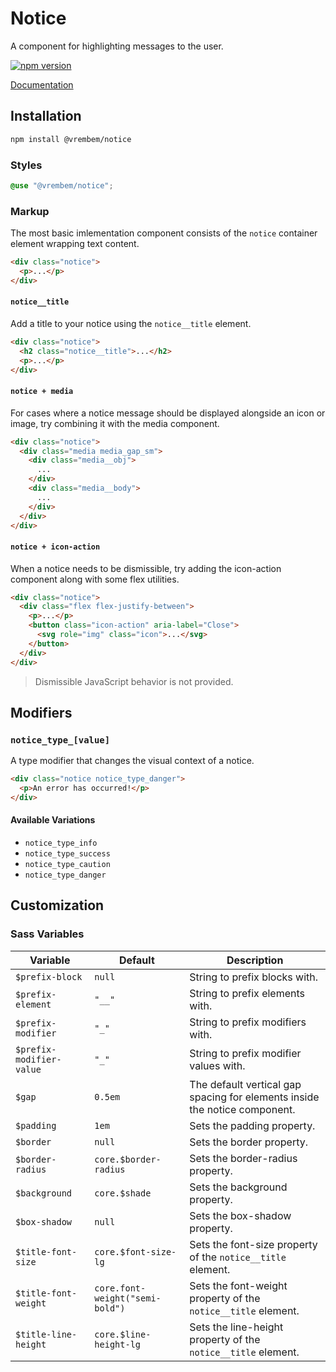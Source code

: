 # Notice

A component for highlighting messages to the user.

[![npm version](https://img.shields.io/npm/v/%40vrembem%2Fnotice.svg)](https://www.npmjs.com/package/%40vrembem%2Fnotice)

[Documentation](https://vrembem.com/packages/notice)

## Installation

```sh
npm install @vrembem/notice
```

### Styles

```scss
@use "@vrembem/notice";
```

### Markup

The most basic imlementation component consists of the `notice` container element wrapping text content.

```html
<div class="notice">
  <p>...</p>
</div>
```

#### `notice__title`

Add a title to your notice using the `notice__title` element.

```html
<div class="notice">
  <h2 class="notice__title">...</h2>
  <p>...</p>
</div>
```

#### `notice + media`

For cases where a notice message should be displayed alongside an icon or image, try combining it with the media component.

```html
<div class="notice">
  <div class="media media_gap_sm">
    <div class="media__obj">
      ...
    </div>
    <div class="media__body">
      ...
    </div>
  </div>
</div>
```

#### `notice + icon-action`

When a notice needs to be dismissible, try adding the icon-action component along with some flex utilities.

```html
<div class="notice">
  <div class="flex flex-justify-between">
    <p>...</p>
    <button class="icon-action" aria-label="Close">
      <svg role="img" class="icon">...</svg>
    </button>
  </div>
</div>
```

> Dismissible JavaScript behavior is not provided.

## Modifiers

### `notice_type_[value]`

A type modifier that changes the visual context of a notice.

```html
<div class="notice notice_type_danger">
  <p>An error has occurred!</p>
</div>
```

#### Available Variations

- `notice_type_info`
- `notice_type_success`
- `notice_type_caution`
- `notice_type_danger`

## Customization

### Sass Variables

| Variable                 | Default                         | Description                                                                |
| ------------------------ | ------------------------------- | -------------------------------------------------------------------------- |
| `$prefix-block`          | `null`                          | String to prefix blocks with.                                              |
| `$prefix-element`        | `"__"`                          | String to prefix elements with.                                            |
| `$prefix-modifier`       | `"_"`                           | String to prefix modifiers with.                                           |
| `$prefix-modifier-value` | `"_"`                           | String to prefix modifier values with.                                     |
| `$gap`                   | `0.5em`                         | The default vertical gap spacing for elements inside the notice component. |
| `$padding`               | `1em`                           | Sets the padding property.                                                 |
| `$border`                | `null`                          | Sets the border property.                                                  |
| `$border-radius`         | `core.$border-radius`           | Sets the border-radius property.                                           |
| `$background`            | `core.$shade`                   | Sets the background property.                                              |
| `$box-shadow`            | `null`                          | Sets the box-shadow property.                                              |
| `$title-font-size`       | `core.$font-size-lg`            | Sets the font-size property of the `notice__title` element.                |
| `$title-font-weight`     | `core.font-weight("semi-bold")` | Sets the font-weight property of the `notice__title` element.              |
| `$title-line-height`     | `core.$line-height-lg`          | Sets the line-height property of the `notice__title` element.              |
